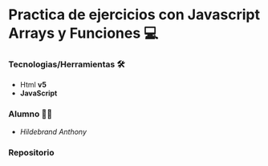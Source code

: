 # **Practica de ejercicios con Javascript Arrays y Funciones** 💻


### **Tecnologias/Herramientas** 🛠
- Html **v5**
- **JavaScript**

### **Alumno** 🙋‍♂️
- *Hildebrand Anthony*

### **Repositorio**
```

```